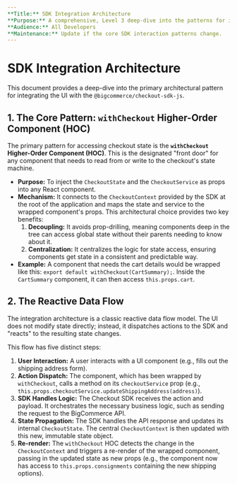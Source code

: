 ```yaml
---
**Title:** SDK Integration Architecture
**Purpose:** A comprehensive, Level 3 deep-dive into the patterns for interacting with the BigCommerce SDK.
**Audience:** All Developers
**Maintenance:** Update if the core SDK interaction patterns change.
---
```


# SDK Integration Architecture

This document provides a deep-dive into the primary architectural pattern for integrating the UI with the `@bigcommerce/checkout-sdk-js`.

## 1. The Core Pattern: `withCheckout` Higher-Order Component (HOC)

The primary pattern for accessing checkout state is the **`withCheckout` Higher-Order Component (HOC)**. This is the designated "front door" for any component that needs to read from or write to the checkout's state machine.

*   **Purpose:** To inject the `CheckoutState` and the `CheckoutService` as props into any React component.
*   **Mechanism:** It connects to the `CheckoutContext` provided by the SDK at the root of the application and maps the state and service to the wrapped component's props. This architectural choice provides two key benefits:
    1.  **Decoupling:** It avoids prop-drilling, meaning components deep in the tree can access global state without their parents needing to know about it.
    2.  **Centralization:** It centralizes the logic for state access, ensuring components get state in a consistent and predictable way.
*   **Example:** A component that needs the cart details would be wrapped like this: `export default withCheckout(CartSummary);`. Inside the `CartSummary` component, it can then access `this.props.cart`.

## 2. The Reactive Data Flow

The integration architecture is a classic reactive data flow model. The UI does not modify state directly; instead, it dispatches actions to the SDK and "reacts" to the resulting state changes.

This flow has five distinct steps:

1.  **User Interaction:** A user interacts with a UI component (e.g., fills out the shipping address form).
2.  **Action Dispatch:** The component, which has been wrapped by `withCheckout`, calls a method on its `checkoutService` prop (e.g., `this.props.checkoutService.updateShippingAddress(address)`).
3.  **SDK Handles Logic:** The Checkout SDK receives the action and payload. It orchestrates the necessary business logic, such as sending the request to the BigCommerce API.
4.  **State Propagation:** The SDK handles the API response and updates its internal `CheckoutState`. The central `CheckoutContext` is then updated with this new, immutable state object.
5.  **Re-render:** The `withCheckout` HOC detects the change in the `CheckoutContext` and triggers a re-render of the wrapped component, passing in the updated state as new props (e.g., the component now has access to `this.props.consignments` containing the new shipping options).
